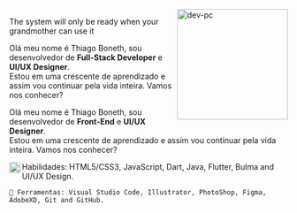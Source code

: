 <img src="https://e7.pngegg.com/pngimages/311/897/png-clipart-man-on-desk-with-lapotp-illustration-student-education-homework-university-boy-playing-computer-furniture-computer.png" min-width="200px" max-width="200px" width="200px" align="right" alt="dev-pc">

<p aligb="left">
  The system will only be ready when your grandmother can use it
 </p>

<p align="left"> 
    Olá meu nome é Thiago Boneth, sou desenvolvedor de <strong>Full-Stack Developer</strong> e <strong>UI/UX Designer</strong>.<br>
    Estou em uma crescente de aprendizado e assim vou continuar pela vida inteira. Vamos nos conhecer?
</p>


<p align="left"> 
    Olá meu nome é Thiago Boneth, sou desenvolvedor de <strong>Front-End</strong> e <strong>UI/UX Designer</strong>.<br>
    Estou em uma crescente de aprendizado e assim vou continuar pela vida inteira. Vamos nos conhecer?
</p>

<p align="left">
    		
  <img src="https://emoji.fileformat.info/png/1f407.png" min-width="20px" max-width="20px" width="20px" align="left" alt="rabit"> 
  Habilidades: HTML5/CSS3, JavaScript, Dart, Java, Flutter, Bulma and UI/UX Design.
    	 
</p>

<p align="left">

  	
    🎒 Ferramentas: Visual Studio Code, Illustrator, PhotoShop, Figma, AdobeXD, Git and GitHub.

</p>
